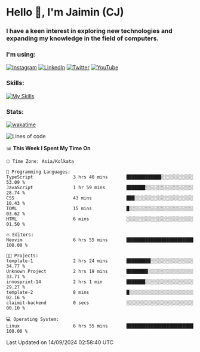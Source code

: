 <h1>Hello 👋, I'm Jaimin (CJ)</h1>
<h3>I have a keen interest in exploring new technologies and expanding my knowledge in the field of computers.</h3>

<h3 align="left"> I'm using: </h3>

[![Instagram](https://img.shields.io/badge/Instagram-%23E4405F.svg?style=for-the-badge&logo=Instagram&logoColor=white)](https://instagram.com/jaimin_chovatia) [![LinkedIn](https://img.shields.io/badge/linkedin-%230077B5.svg?style=for-the-badge&logo=linkedin&logoColor=white)](https://www.linkedin.com/in/jaimin-chovatia-691b8b29a) [![Twitter](https://img.shields.io/badge/Twitter-%231DA1F2.svg?style=for-the-badge&logo=Twitter&logoColor=white)](https://twitter.com/jaimin_chovatia) [![YouTube](https://img.shields.io/badge/YouTube-%23FF0000.svg?style=for-the-badge&logo=YouTube&logoColor=white)](https://youtube.com/@cjcreations5172) 

**<h3 align="left">Skills:</h3>**

[![My Skills](https://skillicons.dev/icons?i=ts,js,java,py,react,nextjs,nodejs,postgres,mongodb,git)](https://skillicons.dev)

<!---
 **<h3 align="left">🏆 Achievements:</h3>**
 [![An image of @jaimin25's Holopin badges, which is a link to view their full Holopin profile](https://holopin.me/jaimin25)](https://holopin.io/@jaimin25)
-->

**<h3 align="left">Stats:</h3>**

[![wakatime](https://wakatime.com/badge/user/b2a7cf30-099b-4a62-be11-c3b7dc700323.svg)](https://wakatime.com/@b2a7cf30-099b-4a62-be11-c3b7dc700323)

<!--START_SECTION:waka-->
![Lines of code](https://img.shields.io/badge/From%20Hello%20World%20I%27ve%20Written-983.3%20thousand%20lines%20of%20code-blue)

📊 **This Week I Spent My Time On** 

```text
🕑︎ Time Zone: Asia/Kolkata

💬 Programming Languages: 
TypeScript               3 hrs 40 mins       █████████████░░░░░░░░░░░░   53.09 % 
JavaScript               1 hr 59 mins        ███████░░░░░░░░░░░░░░░░░░   28.74 % 
CSS                      43 mins             ███░░░░░░░░░░░░░░░░░░░░░░   10.43 % 
TOML                     15 mins             █░░░░░░░░░░░░░░░░░░░░░░░░   03.62 % 
HTML                     6 mins              ░░░░░░░░░░░░░░░░░░░░░░░░░   01.50 % 

🔥 Editors: 
Neovim                   6 hrs 55 mins       █████████████████████████   100.00 % 

🐱‍💻 Projects: 
template-1               2 hrs 24 mins       █████████░░░░░░░░░░░░░░░░   34.77 % 
Unknown Project          2 hrs 19 mins       ████████░░░░░░░░░░░░░░░░░   33.71 % 
innosprint-14            2 hrs 1 min         ███████░░░░░░░░░░░░░░░░░░   29.27 % 
template-2               8 mins              █░░░░░░░░░░░░░░░░░░░░░░░░   02.16 % 
claimit-backend          0 secs              ░░░░░░░░░░░░░░░░░░░░░░░░░   00.10 % 

💻 Operating System: 
Linux                    6 hrs 55 mins       █████████████████████████   100.00 % 
```


 Last Updated on 14/09/2024 02:58:40 UTC
<!--END_SECTION:waka-->

